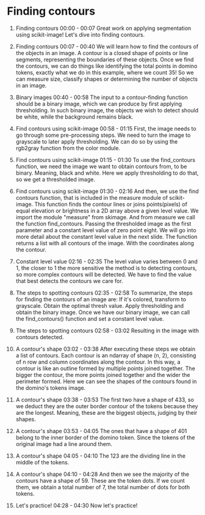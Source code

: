 # Finding contours


1. Finding contours
00:00 - 00:07
Great work on applying segmentation using scikit-image! Let's dive into finding contours.

2. Finding contours
00:07 - 00:40
We will learn how to find the contours of the objects in an image. A contour is a closed shape of points or line segments, representing the boundaries of these objects. Once we find the contours, we can do things like identifying the total points in domino tokens, exactly what we do in this example, where we count 35! So we can measure size, classify shapes or determining the number of objects in an image.

3. Binary images
00:40 - 00:58
The input to a contour-finding function should be a binary image, which we can produce by first applying thresholding. In such binary image, the objects we wish to detect should be white, while the background remains black.

4. Find contours using scikit-image
00:58 - 01:15
First, the image needs to go through some pre-processing steps. We need to turn the image to grayscale to later apply thresholding. We can do so by using the rgb2gray function from the color module.

5. Find contours using scikit-image
01:15 - 01:30
To use the find_contours function, we need the image we want to obtain contours from, to be binary. Meaning, black and white. Here we apply thresholding to do that, so we get a thresholded image.

6. Find contours using scikit-image
01:30 - 02:16
And then, we use the find contours function, that is included in the measure module of scikit-image. This function finds the contour lines or joins points(pixels) of equal elevation or brightness in a 2D array above a given level value. We import the module "measure" from skimage. And from measure we call the function find_contours. Passing the thresholded image as the first parameter and a constant level value of zero point eight. We will go into more detail about the constant level value in the next slide. The function returns a list with all contours of the image. With the coordinates along the contour.

7. Constant level value
02:16 - 02:35
The level value varies between 0 and 1, the closer to 1 the more sensitive the method is to detecting contours, so more complex contours will be detected. We have to find the value that best detects the contours we care for.

8. The steps to spotting contours
02:35 - 02:58
To summarize, the steps for finding the contours of an image are: If it's colored, transform to grayscale. Obtain the optimal thresh value. Apply thresholding and obtain the binary image. Once we have our binary image, we can call the find_contours() function and set a constant level value.

9. The steps to spotting contours
02:58 - 03:02
Resulting in the image with contours detected.

10. A contour's shape
03:02 - 03:38
After executing these steps we obtain a list of contours. Each contour is an ndarray of shape (n, 2), consisting of n row and column coordinates along the contour. In this way, a contour is like an outline formed by multiple points joined together. The bigger the contour, the more points joined together and the wider the perimeter formed. Here we can see the shapes of the contours found in the domino's tokens image.

11. A contour's shape
03:38 - 03:53
The first two have a shape of 433, so we deduct they are the outer border contour of the tokens because they are the longest. Meaning, these are the biggest objects, judging by their shapes.

12. A contour's shape
03:53 - 04:05
The ones that have a shape of 401 belong to the inner border of the domino token. Since the tokens of the original image had a line around them.

13. A contour's shape
04:05 - 04:10
The 123 are the dividing line in the middle of the tokens.

14. A contour's shape
04:10 - 04:28
And then we see the majority of the contours have a shape of 59. These are the token dots. If we count them, we obtain a total number of 7, the total number of dots for both tokens.

15. Let's practice!
04:28 - 04:30
Now let's practice!